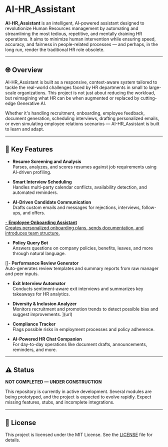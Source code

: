 # AI-HR_Assistant

**AI-HR_Assistant** is an intelligent, AI-powered assistant designed to revolutionize Human Resources management by automating and streamlining the most tedious, repetitive, and mentally draining HR operations. It aims to minimize human intervention while ensuring speed, accuracy, and fairness in people-related processes — and perhaps, in the long run, render the traditional HR role obsolete.

---

## 🌐 Overview

AI-HR_Assistant is built as a responsive, context-aware system tailored to tackle the real-world challenges faced by HR departments in small to large-scale organizations. This project is not just about reducing the workload, but reimagining what HR can be when augmented or replaced by cutting-edge Generative AI.

Whether it's handling recruitment, onboarding, employee feedback, document generation, scheduling interviews, drafting personalized emails, or even simulating employee relations scenarios — AI-HR_Assistant is built to learn and adapt.

---

## 🧠 Key Features

- **Resume Screening and Analysis**  
  Parses, analyzes, and scores resumes against job requirements using AI-driven profiling.

- **Smart Interview Scheduling**  
  Handles multi-party calendar conflicts, availability detection, and automated reminders.

- **AI-Driven Candidate Communication**  
  Drafts custom emails and messages for rejections, interviews, follow-ups, and offers.

[- **Employee Onboarding Assistant**  
  Creates personalized onboarding plans, sends documentation, and introduces team structure.](url)

- **Policy Query Bot**  
  Answers questions on company policies, benefits, leaves, and more through natural language.

[[- **Performance Review Generator**  
  Auto-generates review templates and summary reports from raw manager and peer inputs.

- **Exit Interview Automator**  
  Conducts sentiment-aware exit interviews and summarizes key takeaways for HR analytics.

- **Diversity & Inclusion Analyzer**  
  Monitors recruitment and promotion trends to detect possible bias and suggest improvements.
](url)
- **Compliance Tracker**  
  Flags possible risks in employment processes and policy adherence.

- **AI-Powered HR Chat Companion**  
  For day-to-day operations like document drafts, announcements, reminders, and more.

---

## ⚠️ Status

**NOT COMPLETED — UNDER CONSTRUCTION**

This repository is currently in active development. Several modules are being prototyped, and the project is expected to evolve rapidly. Expect missing features, stubs, and incomplete integrations.

---

## 📄 License

This project is licensed under the MIT License. See the [LICENSE](LICENSE) file for details.
